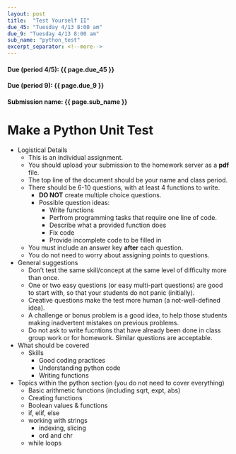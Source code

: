 ```yaml
---
layout: post
title:  "Test Yourself II"
due_45: "Tuesday 4/13 8:00 am"
due_9: "Tuesday 4/13 8:00 am"
sub_name: "python_test"
excerpt_separator: <!--more-->
---
```


#### Due (period 4/5): {{ page.due_45 }}
#### Due (period 9): {{ page.due_9 }}

#### Submission name: {{ page.sub_name }}
<!--more-->

# Make a Python Unit Test
* Logistical Details
  - This is an individual assignment.
  - You should upload your submission to the homework server as a __pdf__ file.
  - The top line of the document should be your name and class period.
  - There should be 6-10 questions, with at least 4 functions to write.
    - __DO NOT__ create multiple choice questions.
    - Possible question ideas:
      - Write functions
      - Perfrom programming tasks that require one line of code.
      - Describe what a provided function does
      - Fix code
      - Provide incomplete code to be filled in
  - You must include an answer key __after__ each question.
  - You do not need to worry about assigning points to questions.
* General suggestions
  - Don’t test the same skill/concept at the same level of difficulty more than once.
  - One or two easy questions (or easy multi-part questions) are good to start with, so that your students do not panic (initially).
  - Creative questions make the test more human (a not-well-defined idea).
  - A challenge or bonus problem is a good idea, to help those students making inadvertent mistakes on previous problems.
  - Do not ask to write fucntions that have already been done in class group work or for homework. Similar questions are acceptable.
* What should be covered
  - Skills
    - Good coding practices
    - Understanding python code
    - Writing functions
* Topics within the python section (you do not need to cover everything)
  - Basic arithmetic functions (including sqrt, expt, abs)
  - Creating functions
  - Boolean values & functions
  - if, elif, else
  - working with strings
    - indexing, slicing
    - ord and chr
  - while loops
